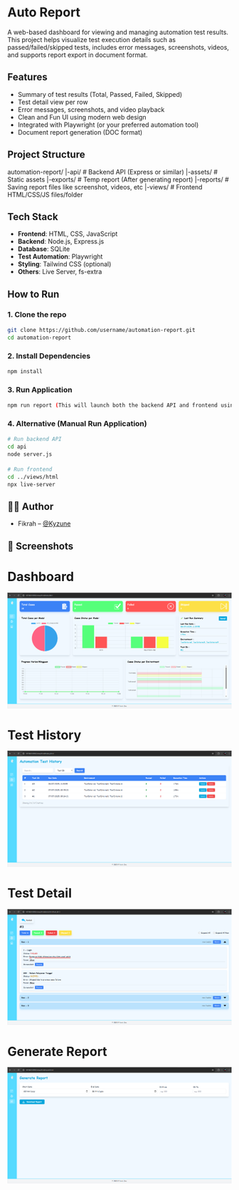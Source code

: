 # Auto Report

A web-based dashboard for viewing and managing automation test results.  
This project helps visualize test execution details such as passed/failed/skipped tests, includes error messages, screenshots, videos, and supports report export in document format.

## Features

- Summary of test results (Total, Passed, Failed, Skipped)
- Test detail view per row
- Error messages, screenshots, and video playback
- Clean and Fun UI using modern web design
- Integrated with Playwright (or your preferred automation tool)
- Document report generation (DOC format)

## Project Structure
automation-report/
|-api/ # Backend API (Express or similar)
|-assets/ # Static assets
|-exports/ # Temp report (After generating report)
|-reports/ # Saving report files like screenshot, videos, etc
|-views/ # Frontend HTML/CSS/JS files/folder

## Tech Stack

- **Frontend**: HTML, CSS, JavaScript
- **Backend**: Node.js, Express.js
- **Database**: SQLite
- **Test Automation**: Playwright
- **Styling**: Tailwind CSS (optional)
- **Others**: Live Server, fs-extra

## How to Run

### 1. Clone the repo
```bash
git clone https://github.com/username/automation-report.git
cd automation-report
```

### 2. Install Dependencies
```bash
npm install
```

### 3. Run Application
```bash
npm run report (This will launch both the backend API and frontend using Live Server.)
```

### 4. Alternative (Manual Run Application)

```bash
# Run backend API
cd api
node server.js

# Run frontend
cd ../views/html
npx live-server
```

## 🧙‍♂️ Author

- Fikrah – [@Kyzune](https://github.com/Kyzune)

## 📸 Screenshots

# Dashboard
![Dashboard Screenshot](screenshots/Dashboard.png)
# Test History
![History Screenshot](screenshots/History.png)
# Test Detail
![Detail Screenshot](screenshots/Detail.png)
# Generate Report
![Generate Report Screenshot](screenshots/Generate_Report.png)
